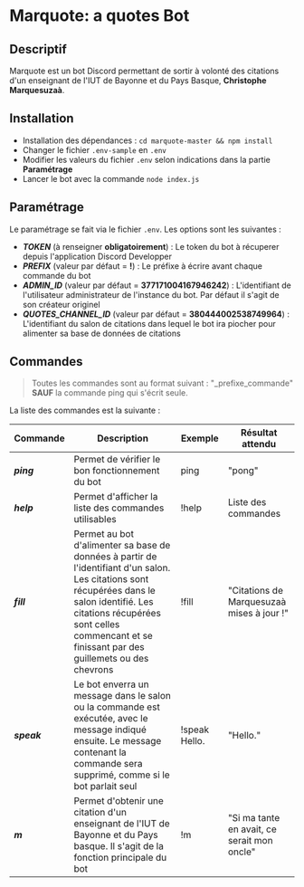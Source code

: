 # Marquote: a quotes Bot

## Descriptif
Marquote est un bot Discord permettant de sortir à volonté des citations d'un enseignant de l'IUT de Bayonne et du Pays Basque, **Christophe Marquesuzaà**.

## Installation

- Installation des dépendances : `cd marquote-master && npm install`
- Changer le fichier `.env-sample` en `.env`
- Modifier les valeurs du fichier `.env` selon indications dans la partie **Paramétrage**
- Lancer le bot avec la commande `node index.js`

## Paramétrage

Le paramétrage se fait via le fichier `.env`. Les options sont les suivantes :
- ***TOKEN*** (à renseigner **obligatoirement**) : Le token du bot à récuperer depuis l'application Discord Developper
- ***PREFIX*** (valeur par défaut = **!**) : Le préfixe à écrire avant chaque commande du bot
- ***ADMIN_ID*** (valeur par défaut = **377171004167946242**) : L'identifiant de l'utilisateur administrateur de l'instance du bot. Par défaut il s'agit de son créateur originel
- ***QUOTES_CHANNEL_ID*** (valeur par défaut = **380444002538749964**) : L'identifiant du salon de citations dans lequel le bot ira piocher pour alimenter sa base de données de citations

## Commandes

> Toutes les commandes sont au format suivant : "_prefixe_commande" **SAUF** la commande ping qui s'écrit seule. 

La liste des commandes est la suivante :

Commande | Description | Exemple | Résultat attendu
------------ |  ------------- | ------------- | ------------
***ping*** | Permet de vérifier le bon fonctionnement du bot | ping | "pong"
***help*** | Permet d'afficher la liste des commandes utilisables | !help | Liste des commandes
***fill*** | Permet au bot d'alimenter sa base de données à partir de l'identifiant d'un salon. Les citations sont récupérées dans le salon identifié. Les citations récupérées sont celles commencant et se finissant par des guillemets ou des chevrons | !fill | "Citations de Marquesuzaà mises à jour !"
***speak*** | Le bot enverra un message dans le salon ou la commande est exécutée, avec le message indiqué ensuite. Le message contenant la commande sera supprimé, comme si le bot parlait seul | !speak Hello. | "Hello."
***m*** | Permet d'obtenir une citation d'un enseignant de l'IUT de Bayonne et du Pays basque. Il s'agit de la fonction principale du bot | !m | "Si ma tante en avait, ce serait mon oncle"
